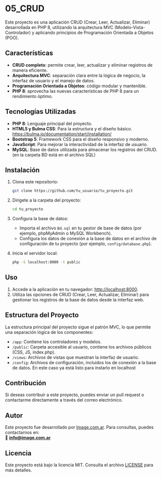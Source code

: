 # 05_CRUD

Este proyecto es una aplicación CRUD (Crear, Leer, Actualizar, Eliminar) desarrollada en PHP 8, utilizando la arquitectura MVC (Modelo-Vista-Controlador) y aplicando principios de Programación Orientada a Objetos (POO). 

## Características

- **CRUD completo**: permite crear, leer, actualizar y eliminar registros de manera eficiente.
- **Arquitectura MVC**: separación clara entre la lógica de negocio, la interfaz de usuario y el manejo de datos.
- **Programación Orientada a Objetos**: código modular y mantenible.
- **PHP 8**: aprovecha las nuevas características de PHP 8 para un rendimiento óptimo.

## Tecnologías Utilizadas

- **PHP 8**: Lenguaje principal del proyecto.
- **HTML5 y Bulma CSS**: Para la estructura y el diseño básico. https://bulma.io/documentation/start/installation/
- **Bootstrap 5**: Framework CSS para el diseño responsivo y moderno.
- **JavaScript**: Para mejorar la interactividad de la interfaz de usuario.
- **MySQL**: Base de datos utilizada para almacenar los registros del CRUD. (en la carpeta BD está en el archivo SQL)

## Instalación

1. Clona este repositorio:
   ```bash
   git clone https://github.com/tu_usuario/tu_proyecto.git
   ```
2. Dirígete a la carpeta del proyecto:
   ```bash
   cd tu_proyecto
   ```
3. Configura la base de datos:
   - Importa el archivo `Bd.sql` en tu gestor de base de datos (por ejemplo, phpMyAdmin o MySQL Workbench).
   - Configura los datos de conexión a la base de datos en el archivo de configuración de tu proyecto (por ejemplo, `config/database.php`).

4. Inicia el servidor local:
   ```bash
   php -S localhost:8000 -t public
   ```

## Uso

1. Accede a la aplicación en tu navegador: [http://localhost:8000](http://localhost:8000).
2. Utiliza las opciones de CRUD (Crear, Leer, Actualizar, Eliminar) para gestionar los registros de la base de datos desde la interfaz web.

## Estructura del Proyecto

La estructura principal del proyecto sigue el patrón MVC, lo que permite una separación lógica de los componentes:

- `/app`: Contiene los controladores y modelos.
- `/public`: Carpeta accesible al usuario, contiene los archivos públicos (CSS, JS, index.php).
- `/views`: Archivos de vistas que muestran la interfaz de usuario.
- `/config`: Archivos de configuración, incluidos los de conexión a la base de datos. En este caso ya está listo para instarlo en localhost

## Contribución

Si deseas contribuir a este proyecto, puedes enviar un pull request o contactarme directamente a través del correo electrónico.

## Autor

Este proyecto fue desarrollado por [Image.com.ar](http://www.image.com.ar). Para consultas, puedes contactarnos en:  
📧 **info@image.com.ar**

## Licencia

Este proyecto está bajo la licencia MIT. Consulta el archivo [LICENSE](./LICENSE.txt) para más detalles.